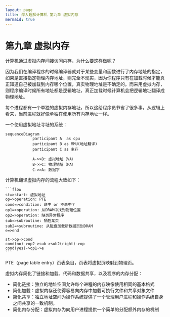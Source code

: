 ```yaml
---
layout: page
title: 深入理解计算机 第九章 虚拟内存
mermaid: true
---
```




# 第九章 虚拟内存

计算机通过虚拟内存间接访问内存，为什么要这样做呢？

因为我们在编译程序的时候编译器就对于某些变量和函数进行了内存地址的指定，如果是直接指定物理内存地址，则完全不现实，因为你程序只有在加载时候才能真正知道自己被加载到内存哪个位置，真实物理地址是不确定的。而采用虚拟内存，则程序编译时候所有地址都是逻辑地址，真正加载时候计算机会把逻辑地址翻译成物理地址。

每个进程都有一个单独的虚拟内存地址，所以这给程序员节省了很多事，从逻辑上看来，当前进程就好像单独在使用所有内存地址一样。

一个使用虚拟地址寻址的系统：

```mermaid
sequenceDiagram
            participant A  as cpu
            participant B as MMU(地址翻译)
            participant C as 主存

            A->>B: 虚拟地址（VA）
            B->>C: 物理地址（PA）
            C->>A: 数据字

```



计算机翻译虚拟内存的流程大致如下：

~~~flow
```flow
st=>start: 虚拟地址
op=>operation: PTE
cond=>condition: 命中 or 不命中？
op1=>operation: 从DRAM中找到物理位置
op2=>operation: 缺页异常程序
sub=>subroutine: 牺牲某页
sub2=>subroutine: 从磁盘加载新数据页到DRAM
e=>end

st->op->cond
cond(no)->op2->sub->sub2(right)->op
cond(yes)->op1->e
```
~~~

PTE（page table entry）页表条目，页表将虚拟页映射到物理页。



虚拟内存简化了链接和加载、代码和数据共享，以及程序的内存分配：

- 简化链接：独立的地址空间允许每个进程的内存映像使用相同的基本格式
- 简化加载：虚拟内存还使得容易向内存中加载可执行文件和共享对象文件
- 简化共享：独立地址空间为操作系统提供了一个管理用户进程和操作系统自身之间共享的一致机制。
- 简化内存分配：虚拟内存为向用户进程提供一个简单的分配额外内存的机制



